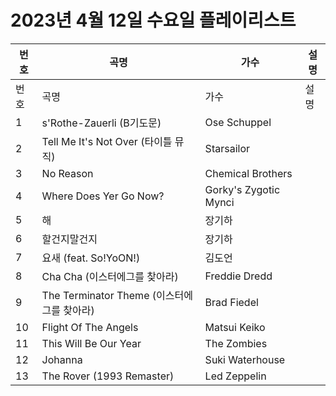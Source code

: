 # 2023년 4월 12일 수요일 플레이리스트

| 번호 | 곡명 | 가수 | 설명 |
|------|------|------|------|
| 번호 | 곡명 | 가수 | 설명 |
| 1 | s'Rothe-Zauerli (B기도문) | Ose Schuppel |  |
| 2 | Tell Me It's Not Over (타이틀 뮤직) | Starsailor |  |
| 3 | No Reason | Chemical Brothers |  |
| 4 | Where Does Yer Go Now? | Gorky's Zygotic Mynci |  |
| 5 | 해 | 장기하 |  |
| 6 | 할건지말건지 | 장기하 |  |
| 7 | 요새 (feat. So!YoON!) | 김도언 |  |
| 8 | Cha Cha (이스터에그를 찾아라) | Freddie Dredd |  |
| 9 | The Terminator Theme (이스터에그를 찾아라) | Brad Fiedel |  |
| 10 | Flight Of The Angels | Matsui Keiko |  |
| 11 | This Will Be Our Year | The Zombies |  |
| 12 | Johanna | Suki Waterhouse |  |
| 13 | The Rover (1993 Remaster) | Led Zeppelin |  |

